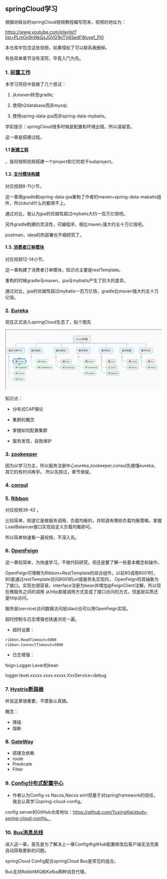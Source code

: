 ## springCloud学习

根据尚硅谷的springCloud视频教程编写而来，视频的地址为：

https://www.youtube.com/playlist?list=PLmOn9nNkQxJGVG1ktTV4SedFWuyef_Pi0

本仓库中包含这些视频，如果侵权了可以联系我删掉。

有些简单章节没有深究，毕竟入门为先。


### 1. [前置工作](https://github.com/YuxingXie/springcloud/blob/master/assets/mds/001.MD)

本学习项目中我做了几个尝试：

1. 从maven转至gradle;

2. 使用h2database而非mysql;

3. 使用spring-data-jpa而非spring-data-mybatis。

学前提示：springCloud很多时候是配置和环境出错，所以请留意。

这一章是搭建过程。
  
#### 1.1 [新建工程](https://github.com/YuxingXie/springcloud/blob/master/assets/mds/001.MD)  

，我将按照视频搭建一个project和它的若干subproject。



#### 1.2. [支付模块构建](https://github.com/YuxingXie/springcloud/blob/master/assets/mds/002.MD)

对应视频8-11小节。

这一章用gradle和spring-data-jpa重构了作者的maven+spring-data-mabatis组件，所以durid什么的都用不上。

通过对比，我认为jpa的优越性超过mybatis大约一百万亿倍吧。

另外gradle构建的灵活性，可编程序，相比maven,强大约五十万亿倍吧。

postman，idea的热部署也不细研究了。

#### 1.3. [消费者订单模块](https://github.com/YuxingXie/springcloud/blob/master/assets/mds/003.MD)

对应视频12-14小节。

这一章构建了消费者订单模块，知识点主要是restTemplate。

重构的时候gradle与maven，jpa与mybatis产生了巨大的差异。

通过对比，jpa的优越性超过mybatis一百万亿倍，gradle比maven强大约五十万亿倍。

### 2. [Eureka](https://github.com/YuxingXie/springcloud/blob/master/assets/mds/004.MD)

现在正式进入springCloud生态了，贴个图先

![](https://github.com/YuxingXie/springcloud/raw/master/assets/images/001.jpg)

知识点：

* 分布式CAP理论

* 集群的概念

* 掌握如何配置集群

* 服务发现，自我保护

### 3. [zookeeper](https://github.com/YuxingXie/springcloud/blob/master/assets/mds/005.MD)

因为以学习为主，所以服务注册中心eureka,zookeeper,consul先搞懂eureka，其它的有时间再学。
所以先掠过，章节保留。

### 4. [consul](https://github.com/YuxingXie/springcloud/blob/master/assets/mds/006.MD)

### 5. [Ribbon](https://github.com/YuxingXie/springcloud/blob/master/assets/mds/007.MD)

对应视频36-42 。

比较简单，知道它是做服务调用、负载均衡的，并知道有哪些负载均衡策略，掌握LoadBalancer接口实现自定义负载均衡即可。

所以简单快速看一遍视频，不深入先。

### 6. [OpenFeign](https://github.com/YuxingXie/springcloud/blob/master/assets/mds/008.MD)

这一章较简单，为快速学习，不做代码研究，但还是要了解一些基本概念和操作。

OpenFeign可理解为Ribbon+RestTemplate的综合组件。以前80调用8001时，80是通过restTemplate访问8001的url或服务名实现的，
OpenFeign将其抽象为了接口。实现也很容易，interface注册为bean并增加@FeignClient注解。所以现在微服务之间的调用
从http直接调用方式变成了接口访问的方式，但底层实质还是http访问。

服务层(service)访问数据访问层(dao)也可以用OpenFeign实现。

超时控制与日志增强也快速浏览一遍。

* 超时设置：
```properties
ribbon.ReadTimeout=5000
ribbon.ConnectTimeout=5000
```
* 日志增强：

feign.Logger.Lever的bean

logger.level.xxxxx.xxxx.xxxxx.XxxService=debug


### 7. [Hystrix断路器](https://github.com/YuxingXie/springcloud/blob/master/assets/mds/009.MD)

听说这章很重要，不摸鱼认真搞。

概念：

* 降级
* 熔断


### 8. [GateWay](https://github.com/YuxingXie/springcloud/blob/master/assets/mds/010.MD)

* 搭建及依赖
* route
* Predicate
* Filter

### 9. [Config分布式配置中心](https://github.com/YuxingXie/springcloud/blob/master/assets/mds/011.MD)

* 作者认为Config vs Nacos,Nacos win!但基于对springframework的信任，我会认真学习spring-cloud-config。

config server的GitHub仓库地址：https://github.com/YuxingXie/study-spring-cloud-config。

### 10. [Bus消息总线](https://github.com/YuxingXie/springcloud/blob/master/assets/mds/012.MD)

进入这一章，首先是为了解决上一章Config中gitHub配置修改后客户端无法完美自动获取更新的问题。

springCloud Config配合springCloud Bus是常见的组合。

Bus支持RabbitMQ和Kafka两种消息代理。


